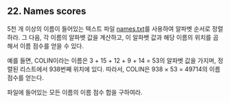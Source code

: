 ## 22. Names scores

5천 개 이상의 이름이 들어있는 텍스트 파일 [names.txt](./names.txt)를 사용하여 알파벳 순서로 정렬하라. 그 다음, 각 이름의 알파벳 값을 계산하고, 이 알파벳 값과 해당 이름의 위치를 곱해서 이름 점수를 얻을 수 있다.

예를 들면, COLIN이라는 이름은 3 + 15 + 12 + 9 + 14 = 53의 알파벳 값을 가지며, 정렬된 리스트에서 938번째 위치에 있다. 따라서, COLIN은 938 &times; 53 = 49714의 이름 점수를 얻는다.

파일에 들어있는 모든 이름의 이름 점수 합을 구하여라.
